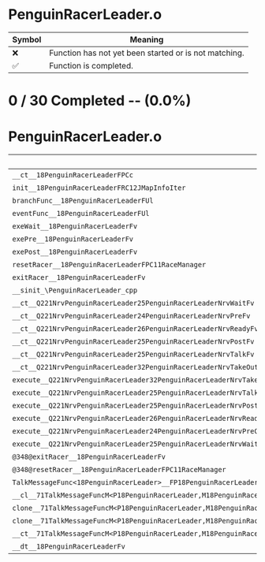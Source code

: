 # PenguinRacerLeader.o
| Symbol | Meaning 
| ------------- | ------------- 
| :x: | Function has not yet been started or is not matching. 
| :white_check_mark: | Function is completed. 


# 0 / 30 Completed -- (0.0%)
# PenguinRacerLeader.o
| Symbol | Decompiled? |
| ------------- | ------------- |
| `__ct__18PenguinRacerLeaderFPCc` | :x: |
| `init__18PenguinRacerLeaderFRC12JMapInfoIter` | :x: |
| `branchFunc__18PenguinRacerLeaderFUl` | :x: |
| `eventFunc__18PenguinRacerLeaderFUl` | :x: |
| `exeWait__18PenguinRacerLeaderFv` | :x: |
| `exePre__18PenguinRacerLeaderFv` | :x: |
| `exePost__18PenguinRacerLeaderFv` | :x: |
| `resetRacer__18PenguinRacerLeaderFPC11RaceManager` | :x: |
| `exitRacer__18PenguinRacerLeaderFv` | :x: |
| `__sinit_\PenguinRacerLeader_cpp` | :x: |
| `__ct__Q221NrvPenguinRacerLeader25PenguinRacerLeaderNrvWaitFv` | :x: |
| `__ct__Q221NrvPenguinRacerLeader24PenguinRacerLeaderNrvPreFv` | :x: |
| `__ct__Q221NrvPenguinRacerLeader26PenguinRacerLeaderNrvReadyFv` | :x: |
| `__ct__Q221NrvPenguinRacerLeader25PenguinRacerLeaderNrvPostFv` | :x: |
| `__ct__Q221NrvPenguinRacerLeader25PenguinRacerLeaderNrvTalkFv` | :x: |
| `__ct__Q221NrvPenguinRacerLeader32PenguinRacerLeaderNrvTakeOutStarFv` | :x: |
| `execute__Q221NrvPenguinRacerLeader32PenguinRacerLeaderNrvTakeOutStarCFP5Spine` | :x: |
| `execute__Q221NrvPenguinRacerLeader25PenguinRacerLeaderNrvTalkCFP5Spine` | :x: |
| `execute__Q221NrvPenguinRacerLeader25PenguinRacerLeaderNrvPostCFP5Spine` | :x: |
| `execute__Q221NrvPenguinRacerLeader26PenguinRacerLeaderNrvReadyCFP5Spine` | :x: |
| `execute__Q221NrvPenguinRacerLeader24PenguinRacerLeaderNrvPreCFP5Spine` | :x: |
| `execute__Q221NrvPenguinRacerLeader25PenguinRacerLeaderNrvWaitCFP5Spine` | :x: |
| `@348@exitRacer__18PenguinRacerLeaderFv` | :x: |
| `@348@resetRacer__18PenguinRacerLeaderFPC11RaceManager` | :x: |
| `TalkMessageFunc<18PenguinRacerLeader>__FP18PenguinRacerLeaderM18PenguinRacerLeaderFPCvPvUl_b_71TalkMessageFuncM<P18PenguinRacerLeader,M18PenguinRacerLeaderFPCvPvUl_b>` | :x: |
| `__cl__71TalkMessageFuncM<P18PenguinRacerLeader,M18PenguinRacerLeaderFPCvPvUl_b>CFUl` | :x: |
| `clone__71TalkMessageFuncM<P18PenguinRacerLeader,M18PenguinRacerLeaderFPCvPvUl_b>CFv` | :x: |
| `clone__71TalkMessageFuncM<P18PenguinRacerLeader,M18PenguinRacerLeaderFPCvPvUl_b>CFP7JKRHeap` | :x: |
| `__ct__71TalkMessageFuncM<P18PenguinRacerLeader,M18PenguinRacerLeaderFPCvPvUl_b>FRC71TalkMessageFuncM<P18PenguinRacerLeader,M18PenguinRacerLeaderFPCvPvUl_b>` | :x: |
| `__dt__18PenguinRacerLeaderFv` | :x: |
